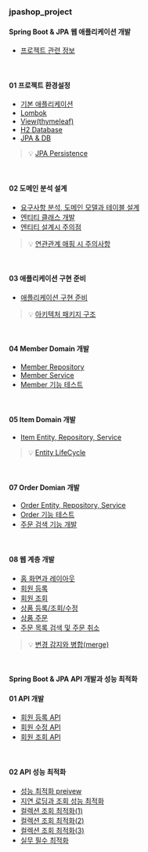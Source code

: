 ### jpashop_project
#### Spring Boot & JPA 웹 애플리케이션 개발
- [프로젝트 관련 정보](https://velog.io/@syb0228/SpringBootJPA-%EC%9B%B9-%EC%95%A0%ED%94%8C%EB%A6%AC%EC%BC%80%EC%9D%B4%EC%85%98-%EA%B0%9C%EB%B0%9C)

<br>

#### 01 프로젝트 환경설정
- [기본 애플리케이션](https://velog.io/@syb0228/01-%ED%94%84%EB%A1%9C%EC%A0%9D%ED%8A%B8-%ED%99%98%EA%B2%BD%EC%84%A4%EC%A0%95-%EA%B8%B0%EB%B3%B8-%EC%95%A0%ED%94%8C%EB%A6%AC%EC%BC%80%EC%9D%B4%EC%85%98)
- [Lombok](https://velog.io/@syb0228/01-%ED%94%84%EB%A1%9C%EC%A0%9D%ED%8A%B8-%ED%99%98%EA%B2%BD%EC%84%A4%EC%A0%95-Lombok)
- [View(thymeleaf)](https://velog.io/@syb0228/01-%ED%94%84%EB%A1%9C%EC%A0%9D%ED%8A%B8-%ED%99%98%EA%B2%BD%EC%84%A4%EC%A0%95-View)
- [H2 Database](https://velog.io/@syb0228/01-%ED%94%84%EB%A1%9C%EC%A0%9D%ED%8A%B8-%ED%99%98%EA%B2%BD%EC%84%A4%EC%A0%95-H2-Database)
- [JPA & DB](https://velog.io/@syb0228/01-%ED%94%84%EB%A1%9C%EC%A0%9D%ED%8A%B8-%ED%99%98%EA%B2%BD%EC%84%A4%EC%A0%95-JPA-DB)

> 💡 [JPA Persistence](https://velog.io/@syb0228/JPA-Persistence)

<br>

#### 02 도메인 분석 설계
- [요구사항 분석, 도메인 모델과 테이블 설계](https://velog.io/@syb0228/02-%EB%8F%84%EB%A9%94%EC%9D%B8-%EB%B6%84%EC%84%9D-%EC%84%A4%EA%B3%84-%EC%9A%94%EA%B5%AC%EC%82%AC%ED%95%AD-%EB%B6%84%EC%84%9D)
- [엔티티 클래스 개발](https://velog.io/@syb0228/02-%EB%8F%84%EB%A9%94%EC%9D%B8-%EB%B6%84%EC%84%9D-%EC%84%A4%EA%B3%84-%EC%97%94%ED%8B%B0%ED%8B%B0-%ED%81%B4%EB%9E%98%EC%8A%A4-%EA%B0%9C%EB%B0%9C)
- [엔티티 설계시 주의점](https://velog.io/@syb0228/02-%EB%8F%84%EB%A9%94%EC%9D%B8-%EB%B6%84%EC%84%9D-%EC%84%A4%EA%B3%84-%EC%97%94%ED%8B%B0%ED%8B%B0-%EC%84%A4%EA%B3%84%EC%8B%9C-%EC%A3%BC%EC%9D%98%EC%A0%90)

> 💡 [연관관계 매핑 시 주의사항](https://velog.io/@syb0228/%EC%97%B0%EA%B4%80%EA%B4%80%EA%B3%84-%EB%A7%A4%ED%95%91-%EC%8B%9C-%EC%A3%BC%EC%9D%98%EC%82%AC%ED%95%AD)

<br>

#### 03 애플리케이션 구현 준비
- [애플리케이션 구현 준비](https://velog.io/@syb0228/03-%EC%95%A0%ED%94%8C%EB%A6%AC%EC%BC%80%EC%9D%B4%EC%85%98-%EA%B5%AC%ED%98%84-%EC%A4%80%EB%B9%84)

> 💡 [아키텍처 패키지 구조](https://velog.io/@syb0228/%EC%95%84%ED%82%A4%ED%85%8D%EC%B2%98-%ED%8C%A8%ED%82%A4%EC%A7%80-%EA%B5%AC%EC%A1%B0-%EA%B3%84%EC%B8%B5%ED%98%95-vs-%EB%8F%84%EB%A9%94%EC%9D%B8%ED%98%95)

<br>

#### 04 Member Domain 개발  
- [Member Repository](https://velog.io/@syb0228/04-%ED%9A%8C%EC%9B%90-%EB%8F%84%EB%A9%94%EC%9D%B8-%EA%B0%9C%EB%B0%9C-Member-Repository)
- [Member Service](https://velog.io/@syb0228/04-%ED%9A%8C%EC%9B%90-%EB%8F%84%EB%A9%94%EC%9D%B8-%EA%B0%9C%EB%B0%9C-Member-Service)
- [Member 기능 테스트](https://velog.io/@syb0228/04-%ED%9A%8C%EC%9B%90-%EB%8F%84%EB%A9%94%EC%9D%B8-%EA%B0%9C%EB%B0%9C-Member-%EA%B8%B0%EB%8A%A5-%ED%85%8C%EC%8A%A4%ED%8A%B8)

<br>

#### 05 Item Domain 개발
- [Item Entity, Repository, Service](https://velog.io/@syb0228/05-%EC%83%81%ED%92%88-%EB%8F%84%EB%A9%94%EC%9D%B8-%EA%B0%9C%EB%B0%9C-Item-Entity-Repository-Service)

> 💡 [Entity LifeCycle](https://velog.io/@syb0228/Entity-LifeCycle)

<br>

#### 07 Order Domian 개발
- [Order Entity, Repository, Service](https://velog.io/@syb0228/06-%EC%A3%BC%EB%AC%B8-%EB%8F%84%EB%A9%94%EC%9D%B8-%EA%B0%9C%EB%B0%9C)
- [Order 기능 테스트](https://velog.io/@syb0228/06-%EC%A3%BC%EB%AC%B8-%EB%8F%84%EB%A9%94%EC%9D%B8-%EA%B0%9C%EB%B0%9C-Order-%EA%B8%B0%EB%8A%A5-%ED%85%8C%EC%8A%A4%ED%8A%B8)
- [주문 검색 기능 개발](https://velog.io/@syb0228/07-%EC%A3%BC%EB%AC%B8-%EB%8F%84%EB%A9%94%EC%9D%B8-%EA%B0%9C%EB%B0%9C-%EC%A3%BC%EB%AC%B8-%EA%B2%80%EC%83%89-%EA%B8%B0%EB%8A%A5-%EA%B0%9C%EB%B0%9C)

<br>

#### 08 웹 계층 개발
- [홈 화면과 레이아웃](https://velog.io/@syb0228/07-%EC%9B%B9-%EA%B3%84%EC%B8%B5-%EA%B0%9C%EB%B0%9C-%ED%99%88-%ED%99%94%EB%A9%B4%EA%B3%BC-%EB%A0%88%EC%9D%B4%EC%95%84%EC%9B%83)
- [회원 등록](https://velog.io/@syb0228/07-%EC%9B%B9-%EA%B3%84%EC%B8%B5-%EA%B0%9C%EB%B0%9C-%ED%9A%8C%EC%9B%90-%EB%93%B1%EB%A1%9D)
- [회원 조회](https://velog.io/@syb0228/07-%EC%9B%B9-%EA%B3%84%EC%B8%B5-%EA%B0%9C%EB%B0%9C-%ED%9A%8C%EC%9B%90-%EC%A1%B0%ED%9A%8C)
- [상품 등록/조회/수정](https://velog.io/@syb0228/07-%EC%9B%B9-%EA%B3%84%EC%B8%B5-%EA%B0%9C%EB%B0%9C-%EC%83%81%ED%92%88-%EB%93%B1%EB%A1%9D%EC%A1%B0%ED%9A%8C%EC%88%98%EC%A0%95)
- [상품 주문](https://velog.io/@syb0228/07-%EC%9B%B9-%EA%B3%84%EC%B8%B5-%EA%B0%9C%EB%B0%9C-%EC%83%81%ED%92%88-%EC%A3%BC%EB%AC%B8)
- [주문 목록 검색 및 주문 취소](https://velog.io/@syb0228/07-%EC%9B%B9-%EA%B3%84%EC%B8%B5-%EA%B0%9C%EB%B0%9C-%EC%A3%BC%EB%AC%B8-%EB%AA%A9%EB%A1%9D-%EA%B2%80%EC%83%89-%EB%B0%8F-%EC%A3%BC%EB%AC%B8-%EC%B7%A8%EC%86%8C)

> 💡 [변경 감지와 병합(merge)](https://velog.io/@syb0228/%EB%B3%80%EA%B2%BD-%EA%B0%90%EC%A7%80%EC%99%80-%EB%B3%91%ED%95%A9merge)

<br>

#### Spring Boot & JPA API 개발과 성능 최적화
#### 01 API 개발
- [회원 등록 API](https://velog.io/@syb0228/1-1.-API-%EA%B0%9C%EB%B0%9C-%EA%B8%B0%EB%B3%B8-%ED%9A%8C%EC%9B%90-%EB%93%B1%EB%A1%9D-API)
- [회원 수정 API](https://velog.io/@syb0228/1-2-API-%EA%B0%9C%EB%B0%9C-%EA%B8%B0%EB%B3%B8-%ED%9A%8C%EC%9B%90-%EC%88%98%EC%A0%95-API-czh2lmld)
- [회원 조회 API](https://velog.io/@syb0228/1-3-API-%EA%B0%9C%EB%B0%9C-%EA%B8%B0%EB%B3%B8-%ED%9A%8C%EC%9B%90-%EC%A1%B0%ED%9A%8C-API)


<br>

#### 02 API 성능 최적화
- [성능 최적화 preivew](https://velog.io/@syb0228/2.-API-%EA%B0%9C%EB%B0%9C-%EA%B3%A0%EA%B8%89-%EC%A4%80%EB%B9%84)
- [지연 로딩과 조회 성능 최적화](https://velog.io/@syb0228/3.-API-%EA%B0%9C%EB%B0%9C-%EA%B3%A0%EA%B8%89-%EC%A7%80%EC%97%B0-%EB%A1%9C%EB%94%A9%EA%B3%BC-%EC%A1%B0%ED%9A%8C-%EC%84%B1%EB%8A%A5-%EC%B5%9C%EC%A0%81%ED%99%94)
- [컬렉션 조회 최적화(1)](https://velog.io/@syb0228/4.-API-%EA%B0%9C%EB%B0%9C-%EA%B3%A0%EA%B8%89-%EC%BB%AC%EB%A0%89%EC%85%98-%EC%A1%B0%ED%9A%8C-%EC%B5%9C%EC%A0%81%ED%99%94)
- [컬렉션 조회 최적화(2)](https://velog.io/@syb0228/4.-API-%EA%B0%9C%EB%B0%9C-%EA%B3%A0%EA%B8%89-%EC%BB%AC%EB%A0%89%EC%85%98-%EC%A1%B0%ED%9A%8C-%EC%B5%9C%EC%A0%81%ED%99%942)
- [컬렉션 조회 최적화(3)](https://velog.io/@syb0228/4.-API-%EA%B0%9C%EB%B0%9C-%EA%B3%A0%EA%B8%89-%EC%BB%AC%EB%A0%89%EC%85%98-%EC%A1%B0%ED%9A%8C-%EC%B5%9C%EC%A0%81%ED%99%943)
- [실무 필수 최적화](https://velog.io/@syb0228/5.-API-%EA%B0%9C%EB%B0%9C-%EA%B3%A0%EA%B8%89-%EC%8B%A4%EB%AC%B4-%ED%95%84%EC%88%98-%EC%B5%9C%EC%A0%81%ED%99%94)
